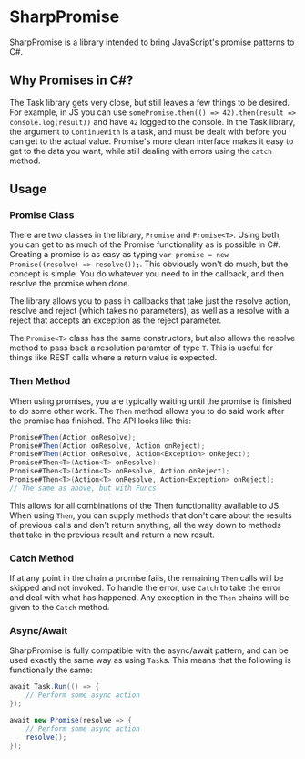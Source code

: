 # SharpPromise

SharpPromise is a library intended to bring JavaScript's promise patterns to C#.

## Why Promises in C#?
The Task library gets very close, but still leaves a few things to be desired. For example, in JS you can use `somePromise.then(() => 42).then(result => console.log(result))` and have `42` logged to the console. In the Task library, the argument to `ContinueWith` is a task, and must be dealt with before you can get to the actual value. Promise's more clean interface makes it easy to get to the data you want, while still dealing with errors using the `catch` method.

## Usage
### Promise Class
There are two classes in the library, `Promise` and `Promise<T>`. Using both, you can get to as much of the Promise functionality as is possible in C#. Creating a promise is as easy as typing `var promise = new Promise((resolve) => resolve());`. This obviously won't do much, but the concept is simple. You do whatever you need to in the callback, and then resolve the promise when done.

The library allows you to pass in callbacks that take just the resolve action, resolve and reject (which takes no parameters), as well as a resolve with a reject that accepts an exception as the reject parameter.

The `Promise<T>` class has the same constructors, but also allows the resolve method to pass back a resolution paramter of type `T`. This is useful for things like REST calls where a return value is expected.

### Then Method
When using promises, you are typically waiting until the promise is finished to do some other work. The `Then` method allows you to do said work after the promise has finished. The API looks like this:

```C#
Promise#Then(Action onResolve);
Promise#Then(Action onResolve, Action onReject);
Promise#Then(Action onResolve, Action<Exception> onReject);
Promise#Then<T>(Action<T> onResolve);
Promise#Then<T>(Action<T> onResolve, Action onReject);
Promise#Then<T>(Action<T> onResolve, Action<Exception> onReject);
// The same as above, but with Funcs
```

This allows for all combinations of the Then functionality available to JS. When using `Then`, you can supply methods that don't care about the results of previous calls and don't return anything, all the way down to methods that take in the previous result and return a new result.

### Catch Method
If at any point in the chain a promise fails, the remaining `Then` calls will be skipped and not invoked. To handle the error, use `Catch` to take the error and deal with what has happened. Any exception in the `Then` chains will be given to the `Catch` method.

### Async/Await
SharpPromise is fully compatible with the async/await pattern, and can be used exactly the same way as using `Task`s. This means that the following is functionally the same:

```C#
await Task.Run(() => {
	// Perform some async action
});

await new Promise(resolve => {
	// Perform some async action
	resolve();
});
```